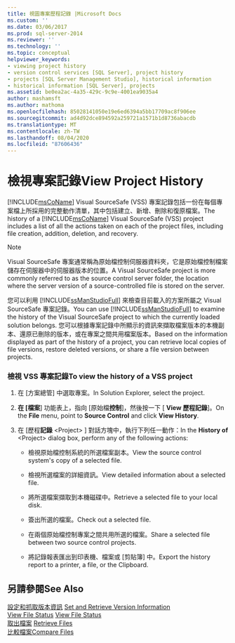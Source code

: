 ```yaml
---
title: 視圖專案歷程記錄 |Microsoft Docs
ms.custom: ''
ms.date: 03/06/2017
ms.prod: sql-server-2014
ms.reviewer: ''
ms.technology: ''
ms.topic: conceptual
helpviewer_keywords:
- viewing project history
- version control services [SQL Server], project history
- projects [SQL Server Management Studio], historical information
- historical information [SQL Server], projects
ms.assetid: be0ea2ac-4a35-429c-9c9e-4001ea9035a4
author: mashamsft
ms.author: mathoma
ms.openlocfilehash: 85028141050e19e6ed6394a5bb17709ac8f906ee
ms.sourcegitcommit: ad4d92dce894592a259721a1571b1d8736abacdb
ms.translationtype: MT
ms.contentlocale: zh-TW
ms.lasthandoff: 08/04/2020
ms.locfileid: "87606436"
---
```

# <a name="view-project-history"></a><span data-ttu-id="5d02d-102">檢視專案記錄</span><span class="sxs-lookup"><span data-stu-id="5d02d-102">View Project History</span></span>
  <span data-ttu-id="5d02d-103">[!INCLUDE[msCoName](../includes/msconame-md.md)] Visual SourceSafe (VSS) 專案記錄包括一份在每個專案檔上所採用的完整動作清單，其中包括建立、新增、刪除和復原檔案。</span><span class="sxs-lookup"><span data-stu-id="5d02d-103">The history of a [!INCLUDE[msCoName](../includes/msconame-md.md)] Visual SourceSafe (VSS) project includes a list of all the actions taken on each of the project files, including file creation, addition, deletion, and recovery.</span></span>  
  
> [!NOTE]  
>  <span data-ttu-id="5d02d-104">Visual SourceSafe 專案通常稱為原始檔控制伺服器資料夾，它是原始檔控制檔案儲存在伺服器中的伺服器版本的位置。</span><span class="sxs-lookup"><span data-stu-id="5d02d-104">A Visual SourceSafe project is more commonly referred to as the source control server folder, the location where the server version of a source-controlled file is stored on the server.</span></span>  
  
 <span data-ttu-id="5d02d-105">您可以利用 [!INCLUDE[ssManStudioFull](../includes/ssmanstudiofull-md.md)] 來檢查目前載入的方案所屬之 Visual SourceSafe 專案記錄。</span><span class="sxs-lookup"><span data-stu-id="5d02d-105">You can use [!INCLUDE[ssManStudioFull](../includes/ssmanstudiofull-md.md)] to examine the history of the Visual SourceSafe project to which the currently loaded solution belongs.</span></span> <span data-ttu-id="5d02d-106">您可以根據專案記錄中所顯示的資訊來擷取檔案版本的本機副本、還原已刪除的版本，或在專案之間共用檔案版本。</span><span class="sxs-lookup"><span data-stu-id="5d02d-106">Based on the information displayed as part of the history of a project, you can retrieve local copies of file versions, restore deleted versions, or share a file version between projects.</span></span>  
  
### <a name="to-view-the-history-of-a-vss-project"></a><span data-ttu-id="5d02d-107">檢視 VSS 專案記錄</span><span class="sxs-lookup"><span data-stu-id="5d02d-107">To view the history of a VSS project</span></span>  
  
1.  <span data-ttu-id="5d02d-108">在 [方案總管] 中選取專案。</span><span class="sxs-lookup"><span data-stu-id="5d02d-108">In Solution Explorer, select the project.</span></span>  
  
2.  <span data-ttu-id="5d02d-109">**在 [檔案**] 功能表上，指向 [原始檔**控制**]，然後按一下 [ **View 歷程記錄**]。</span><span class="sxs-lookup"><span data-stu-id="5d02d-109">On the **File** menu, point to **Source Control** and click **View History**.</span></span>  
  
3.  <span data-ttu-id="5d02d-110">在 [歷程**記錄** \<Project> ] 對話方塊中，執行下列任一動作：</span><span class="sxs-lookup"><span data-stu-id="5d02d-110">In the **History of** \<Project> dialog box, perform any of the following actions:</span></span>  
  
    -   <span data-ttu-id="5d02d-111">檢視原始檔控制系統的所選檔案副本。</span><span class="sxs-lookup"><span data-stu-id="5d02d-111">View the source control system's copy of a selected file.</span></span>  
  
    -   <span data-ttu-id="5d02d-112">檢視所選檔案的詳細資訊。</span><span class="sxs-lookup"><span data-stu-id="5d02d-112">View detailed information about a selected file.</span></span>  
  
    -   <span data-ttu-id="5d02d-113">將所選檔案擷取到本機磁碟中。</span><span class="sxs-lookup"><span data-stu-id="5d02d-113">Retrieve a selected file to your local disk.</span></span>  
  
    -   <span data-ttu-id="5d02d-114">簽出所選的檔案。</span><span class="sxs-lookup"><span data-stu-id="5d02d-114">Check out a selected file.</span></span>  
  
    -   <span data-ttu-id="5d02d-115">在兩個原始檔控制專案之間共用所選的檔案。</span><span class="sxs-lookup"><span data-stu-id="5d02d-115">Share a selected file between two source control projects.</span></span>  
  
    -   <span data-ttu-id="5d02d-116">將記錄報表匯出到印表機、檔案或 [剪貼簿] 中。</span><span class="sxs-lookup"><span data-stu-id="5d02d-116">Export the history report to a printer, a file, or the Clipboard.</span></span>  
  
## <a name="see-also"></a><span data-ttu-id="5d02d-117">另請參閱</span><span class="sxs-lookup"><span data-stu-id="5d02d-117">See Also</span></span>  
 <span data-ttu-id="5d02d-118">[設定和抓取版本資訊](../../2014/database-engine/set-and-retrieve-version-information.md) </span><span class="sxs-lookup"><span data-stu-id="5d02d-118">[Set and Retrieve Version Information](../../2014/database-engine/set-and-retrieve-version-information.md) </span></span>  
 <span data-ttu-id="5d02d-119">[View File Status](../../2014/database-engine/view-file-status.md) </span><span class="sxs-lookup"><span data-stu-id="5d02d-119">[View File Status](../../2014/database-engine/view-file-status.md) </span></span>  
 <span data-ttu-id="5d02d-120">[取出檔案](../../2014/database-engine/retrieve-files.md) </span><span class="sxs-lookup"><span data-stu-id="5d02d-120">[Retrieve Files](../../2014/database-engine/retrieve-files.md) </span></span>  
 [<span data-ttu-id="5d02d-121">比較檔案</span><span class="sxs-lookup"><span data-stu-id="5d02d-121">Compare Files</span></span>](../../2014/database-engine/compare-files.md)  
  
  
